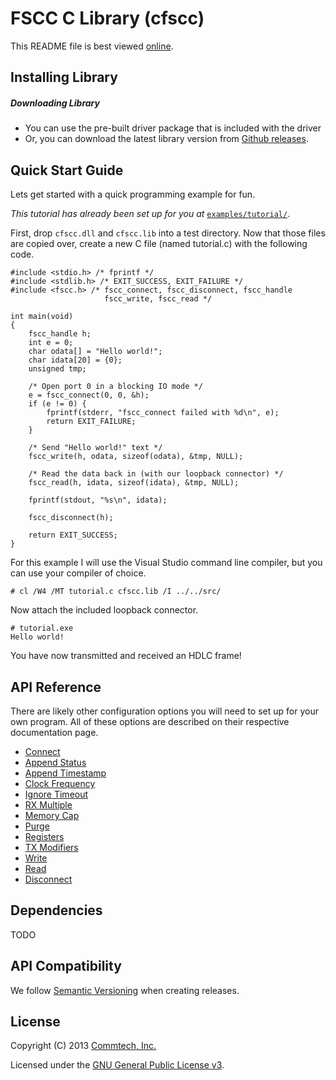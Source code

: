 # FSCC C Library (cfscc)
This README file is best viewed [online](http://github.com/commtech/cfscc/).

## Installing Library

##### Downloading Library
- You can use the pre-built driver package that is included with the driver
- Or, you can download the latest library version from
[Github releases](https://github.com/commtech/cfscc/releases).


## Quick Start Guide

Lets get started with a quick programming example for fun.

_This tutorial has already been set up for you at_ 
[`examples/tutorial/`](https://github.com/commtech/cfscc/tree/master/examples/tutorial).

First, drop `cfscc.dll` and `cfscc.lib` into a test directory. Now that those files are 
copied over, create a new C file (named tutorial.c) with the following code.

```
#include <stdio.h> /* fprintf */
#include <stdlib.h> /* EXIT_SUCCESS, EXIT_FAILURE */
#include <fscc.h> /* fscc_connect, fscc_disconnect, fscc_handle
                     fscc_write, fscc_read */

int main(void)
{
	fscc_handle h;
	int e = 0;
	char odata[] = "Hello world!";
	char idata[20] = {0};
	unsigned tmp;

	/* Open port 0 in a blocking IO mode */
	e = fscc_connect(0, 0, &h);
	if (e != 0) {
		fprintf(stderr, "fscc_connect failed with %d\n", e);
		return EXIT_FAILURE;
	}

	/* Send "Hello world!" text */
	fscc_write(h, odata, sizeof(odata), &tmp, NULL);

	/* Read the data back in (with our loopback connector) */
	fscc_read(h, idata, sizeof(idata), &tmp, NULL);

	fprintf(stdout, "%s\n", idata);

	fscc_disconnect(h);

	return EXIT_SUCCESS;
}
```

For this example I will use the Visual Studio command line compiler, but
you can use your compiler of choice.

```
# cl /W4 /MT tutorial.c cfscc.lib /I ../../src/
```

Now attach the included loopback connector.

```
# tutorial.exe
Hello world!
```

You have now transmitted and received an HDLC frame! 


## API Reference

There are likely other configuration options you will need to set up for your 
own program. All of these options are described on their respective documentation page.

- [Connect](https://github.com/commtech/cfscc/blob/master/docs/connect.md)
- [Append Status](https://github.com/commtech/cfscc/blob/master/docs/append-status.md)
- [Append Timestamp](https://github.com/commtech/cfscc/blob/master/docs/append-timestamp.md)
- [Clock Frequency](https://github.com/commtech/cfscc/blob/master/docs/clock-frequency.md)
- [Ignore Timeout](https://github.com/commtech/cfscc/blob/master/docs/ignore-timeout.md)
- [RX Multiple](https://github.com/commtech/cfscc/blob/master/docs/rx-multiple.md)
- [Memory Cap](https://github.com/commtech/cfscc/blob/master/docs/memory-cap.md)
- [Purge](https://github.com/commtech/cfscc/blob/master/docs/purge.md)
- [Registers](https://github.com/commtech/cfscc/blob/master/docs/registers.md)
- [TX Modifiers](https://github.com/commtech/cfscc/blob/master/docs/tx-modifiers.md)
- [Write](https://github.com/commtech/cfscc/blob/master/docs/sync-write.md)
- [Read](https://github.com/commtech/cfscc/blob/master/docs/sync-read.md)
- [Disconnect](https://github.com/commtech/cfscc/blob/master/docs/disconnect.md)


## Dependencies
TODO


## API Compatibility
We follow [Semantic Versioning](http://semver.org/) when creating releases.


## License

Copyright (C) 2013 [Commtech, Inc.](http://commtech-fastcom.com)

Licensed under the [GNU General Public License v3](http://www.gnu.org/licenses/gpl.txt).
